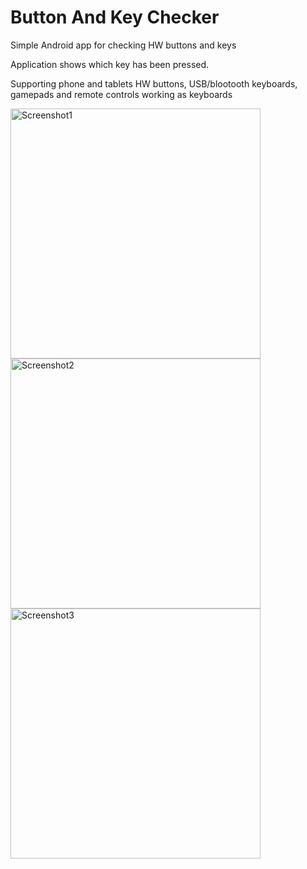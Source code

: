 # Button And Key Checker
Simple Android app for checking HW buttons and keys

Application shows which key has been pressed.

Supporting phone and tablets HW buttons, USB/blootooth keyboards, gamepads and remote controls working as keyboards

<img src="https://raw.github.com/petrj/ButtonAndKeyChecker/master/Graphics/Screenshot1.png" width="400" alt="Screenshot1"/>
<img src="https://raw.github.com/petrj/ButtonAndKeyChecker/master/Graphics/Screenshot2.png" width="400" alt="Screenshot2"/>
<img src="https://raw.github.com/petrj/ButtonAndKeyChecker/master/Graphics/Screenshot3.png" width="400" alt="Screenshot3"/>